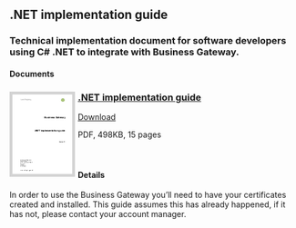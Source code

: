 ## .NET implementation guide
### Technical implementation document for software developers using C# .NET to integrate with Business Gateway.
#### Documents
<h3><a href="../../pdfs/integrate/business-gateway-.net-implementation-guide.pdf">
<img style="float: left; margin: 0px 5px 0px 0px;  border:5px solid LightGrey;" src="../../images/thumbnail/business-gateway-.net-implementation-guide.pdf.png"></a>
<a href="../../pdfs/integrate/business-gateway-.net-implementation-guide.pdf">.NET implementation guide</a></h3>
<a download="business-gateway-.net-implementation-guide.pdf" href="../../pdfs/integrate/business-gateway-.net-implementation-guide.pdf">Download</a>

PDF, 498KB, 15 pages
<br />
<br />
<br />
#### Details
In order to use the Business Gateway you’ll need to have your certificates created and installed. This guide assumes this has already happened, if it has not, please contact your account manager.